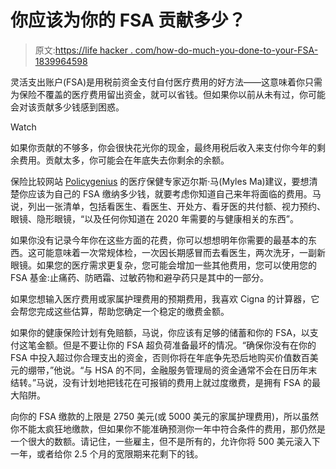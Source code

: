 # 你应该为你的 FSA 贡献多少？

> 原文:[https://life hacker . com/how-do-much-you-done-to-your-FSA-1839964598](https://lifehacker.com/how-much-should-you-contribute-to-your-fsa-1839964598)

灵活支出账户(FSA)是用税前资金支付自付医疗费用的好方法——这意味着你只需为保险不覆盖的医疗费用留出资金，就可以省钱。但如果你以前从未有过，你可能会对该贡献多少钱感到困惑。

Watch

如果你贡献的不够多，你会很快花光你的现金，最终用税后收入来支付你今年的剩余费用。贡献太多，你可能会在年底失去你剩余的余额。

保险比较网站 [Policygenius](https://www.policygenius.com/) 的医疗保健专家迈尔斯·马(Myles Ma)建议，要想清楚你应该为自己的 FSA 缴纳多少钱，就要考虑你知道自己来年将面临的费用。马说，列出一张清单，包括看医生、看医生、开处方、看牙医的共付额、视力预约、眼镜、隐形眼镜，“以及任何你知道在 2020 年需要的与健康相关的东西”。

如果你没有记录今年你在这些方面的花费，你可以想想明年你需要的最基本的东西。这可能意味着一次常规体检，一次因长期感冒而去看医生，两次洗牙，一副新眼镜。如果您的医疗需求更复杂，您可能会增加一些其他费用，您可以使用您的 FSA 基金:止痛药、防晒霜、过敏药物和避孕药只是其中的一部分。

如果您想输入医疗费用或家属护理费用的预期费用，我喜欢 Cigna 的计算器，它会帮您完成这些估算，帮助您确定一个稳定的缴费金额。

如果你的健康保险计划有免赔额，马说，你应该有足够的储蓄和你的 FSA，以支付这笔金额。但是不要让你的 FSA 超负荷准备最坏的情况。“确保你没有在你的 FSA 中投入超过你合理支出的资金，否则你将在年底争先恐后地购买价值数百美元的绷带，”他说。“与 HSA 的不同，金融服务管理局的资金通常不会在日历年末结转。”马说，没有计划地把钱花在可报销的费用上就过度缴费，是拥有 FSA 的最大陷阱。

向你的 FSA 缴款的上限是 2750 美元(或 5000 美元的家属护理费用)，所以虽然你不能太疯狂地缴款，但如果你不能准确预测你一年中符合条件的费用，那仍然是一个很大的数额。请记住，一些雇主，但不是所有的，允许你将 500 美元滚入下一年，或者给你 2.5 个月的宽限期来花剩下的钱。